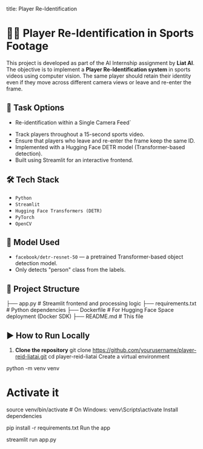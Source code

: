 title: Player Re-Identification  

# 🏃‍♂️ Player Re-Identification in Sports Footage

This project is developed as part of the AI Internship assignment by **Liat AI**. The objective is to implement a **Player Re-Identification system** in sports videos using computer vision. The same player should retain their identity even if they move across different camera views or leave and re-enter the frame.

## 🚀 Task Options

* Re-identification within a Single Camera Feed`

- Track players throughout a 15-second sports video.
- Ensure that players who leave and re-enter the frame keep the same ID.
- Implemented with a Hugging Face DETR model (Transformer-based detection).
- Built using Streamlit for an interactive frontend.

## 🛠️ Tech Stack

- `Python`
- `Streamlit`
- `Hugging Face Transformers (DETR)`
- `PyTorch`
- `OpenCV`

## 🧠 Model Used

- `facebook/detr-resnet-50` — a pretrained Transformer-based object detection model.
- Only detects "person" class from the labels.

## 📂 Project Structure

├── app.py # Streamlit frontend and processing logic
├── requirements.txt # Python dependencies
├── Dockerfile # For Hugging Face Space deployment (Docker SDK)
├── README.md # This file



## ▶️ How to Run Locally

1. **Clone the repository**
git clone https://github.com/yourusername/player-reid-liatai.git
cd player-reid-liatai
Create a virtual environment


python -m venv venv
# Activate it
source venv/bin/activate          # On Windows: venv\Scripts\activate
Install dependencies


pip install -r requirements.txt
Run the app

streamlit run app.py
